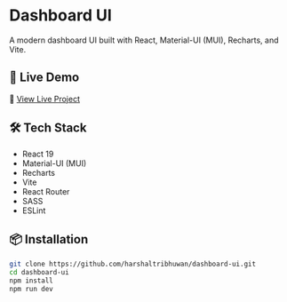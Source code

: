 # Dashboard UI  

A modern dashboard UI built with React, Material-UI (MUI), Recharts, and Vite.  

## 🚀 Live Demo  
🔗 [View Live Project](<https://dashboard-ui-task.netlify.app/>)  

## 🛠 Tech Stack  
- React 19  
- Material-UI (MUI)  
- Recharts  
- Vite  
- React Router  
- SASS  
- ESLint  

## 📦 Installation  
```sh
git clone https://github.com/harshaltribhuwan/dashboard-ui.git  
cd dashboard-ui  
npm install  
npm run dev  